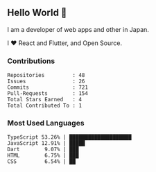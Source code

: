 ## Hello World 👋

I am a developer of web apps and other in Japan.

I ❤️ React and Flutter, and Open Source.

### Contributions

<!-- contributions start -->

    Repositories         : 48
    Issues               : 26
    Commits              : 721
    Pull-Requests        : 154
    Total Stars Earned   : 4
    Total Contributed To : 1

<!-- contributions end -->

### Most Used Languages

<!-- most-used-languages start -->

    TypeScript 53.26% | ████████████████████
    JavaScript 12.91% | █████
    Dart        9.07% | ███
    HTML        6.75% | ███
    CSS         6.54% | ██

<!-- most-used-languages end -->
